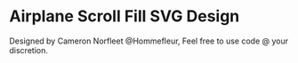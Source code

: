 # Airplane Scroll Fill SVG Design
Designed by Cameron Norfleet @Hommefleur, Feel free to use code @ your discretion. 

